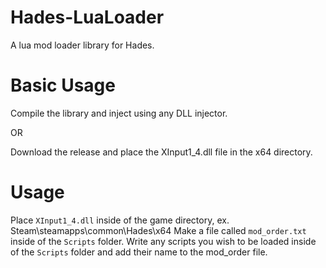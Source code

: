 # Hades-LuaLoader
A lua mod loader library for Hades.

# Basic Usage
Compile the library and inject using any DLL injector.

OR

Download the release and place the XInput1_4.dll file in the x64 directory.

# Usage
Place `XInput1_4.dll` inside of the game directory, ex. Steam\steamapps\common\Hades\x64
Make a file called `mod_order.txt` inside of the `Scripts` folder.
Write any scripts you wish to be loaded inside of the `Scripts` folder and add their name to the mod_order file.